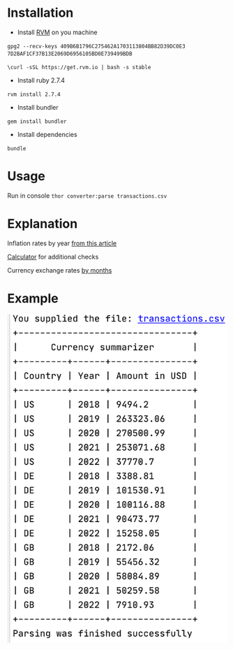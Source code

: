 # Installation

- Install [RVM](https://rvm.io/) on you machine

`gpg2 --recv-keys 409B6B1796C275462A1703113804BB82D39DC0E3 7D2BAF1CF37B13E2069D6956105BD0E739499BDB`

`\curl -sSL https://get.rvm.io | bash -s stable`

- Install ruby 2.7.4 

`rvm install 2.7.4`

- Install bundler

`gem install bundler`

- Install dependencies

`bundle`

# Usage

Run in console `thor converter:parse transactions.csv`

# Explanation

Inflation rates by year [from this article](https://www.officialdata.org/us/inflation/1635?amount=1)

[Calculator](https://data.bls.gov/cgi-bin/cpicalc.pl) for additional checks 

Currency exchange rates [by months](https://www.x-rates.com/average/?from=USD&to=GBP&amount=1&year=2022)


# Example

![Example](example.png)